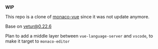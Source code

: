 **WIP**

This repo is a clone of [monaco-vue](https://github.com/rebornix/monaco-vue) since it was not update anymore.

Base on [vetur@0.22.6](https://github.com/vuejs/vetur)

Plan to add a middle layer between `vue-language-server` and `vscode`, to make it target to `monaco-editor`
